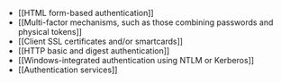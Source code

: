 - [[HTML form-based authentication]]
- [[Multi-factor mechanisms, such as those combining passwords and physical tokens]]
- [[Client SSL certificates and/or smartcards]]
- [[HTTP basic and digest authentication]]
- [[Windows-integrated authentication using NTLM or Kerberos]]
- [[Authentication services]]



